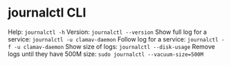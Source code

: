 # journalctl CLI

Help: `journalctl -h`
Version: `journalctl --version`
Show full log for a service: `journalctl -u clamav-daemon`
Follow log for a service: `journalctl -f -u clamav-daemon`
Show size of logs: `journalctl --disk-usage`
Remove logs until they have 500M size: `sudo journalctl --vacuum-size=500M`
